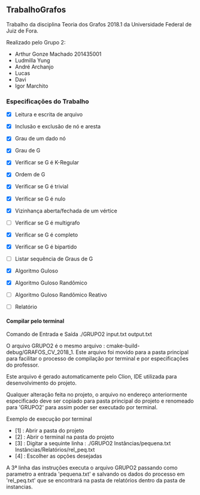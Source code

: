 ## TrabalhoGrafos

Trabalho da disciplina Teoria dos Grafos 2018.1 da Universidade Federal de Juiz de Fora. 

Realizado pelo Grupo 2:
- Arthur Gonze Machado 201435001
- Ludmilla Yung
- André Archanjo
- Lucas
- Davi
- Igor Marchito

### Especificações do Trabalho

- [x] Leitura e escrita de arquivo
- [x] Inclusão e exclusão de nó e aresta
- [x] Grau de um dado nó
- [x] Grau de G
- [x] Verificar se G é K-Regular
- [x] Ordem de G
- [x] Verificar se G é trivial
- [x] Verificar se G é nulo
- [x] Vizinhança aberta/fechada de um vértice
- [ ] Verificar se G é multigrafo
- [x] Verificar se G é completo
- [x] Verificar se G é bipartido
- [ ] Listar sequência de Graus de G
- [x] Algoritmo Guloso
- [x] Algoritmo Guloso Randômico
- [ ] Algoritmo Guloso Randômico Reativo
- [ ] Relatório


#### Compilar pelo terminal

Comando de Entrada e Saída
./GRUPO2 input.txt output.txt

O arquivo GRUPO2 é o mesmo arquivo : cmake-build-debug/GRAFOS_CV_2018_1. Este arquivo foi movido para a pasta principal para facilitar o processo de compilação por terminal e por especificações do professor. 

Este arquivo é gerado automaticamente pelo Clion, IDE utilizada para desenvolvimento do projeto. 

Qualquer alteração feita no projeto, o arquivo no endereço anteriormente especificado deve ser copiado para pasta principal do projeto e renomeado para 'GRUPO2' para assim poder ser executado por terminal.

Exemplo de execução por terminal
- [1] : Abrir a pasta do projeto
- [2] : Abrir o terminal na pasta do projeto
- [3] : Digitar a sequinte linha : ./GRUPO2 Instâncias/pequena.txt Instâncias/Relatórios/rel_peq.txt
- [4] : Escolher as opções desejadas

A 3ª linha das instruções executa o arquivo GRUPO2 passando como parametro a entrada 'pequena.txt' e salvando os dados do processo em 'rel_peq.txt' que se encontrará na pasta de relatórios dentro da pasta de instancias.





